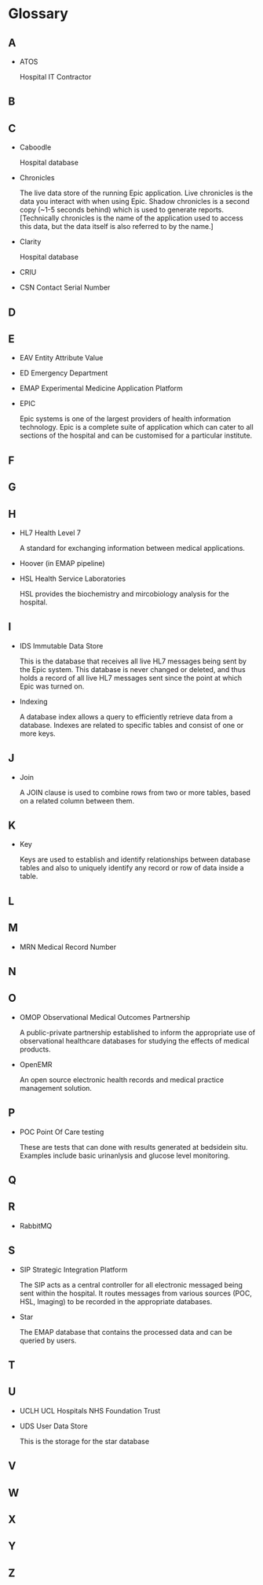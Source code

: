 # Glossary

## A

- ATOS

	Hospital IT Contractor
## B

## C

- Caboodle

	Hospital database
- Chronicles

	The live data store of the running Epic application. Live chronicles is the data you interact with when using Epic. Shadow chronicles is a second copy (~1-5 seconds behind) which is used to generate reports. [Technically chronicles is the name of the application used to access this data, but the data itself is also referred to by the name.]
- Clarity

	Hospital database

- CRIU

- CSN Contact Serial Number
## D

## E

- EAV Entity Attribute Value

- ED  Emergency Department

- EMAP Experimental Medicine Application Platform
- EPIC

	Epic systems is one of the largest providers of health information technology. Epic is a complete suite of application which can cater to all sections of the hospital and can be customised for a particular institute.

## F

## G

## H

- HL7 Health Level 7

	A standard for exchanging information between medical applications.

	
- Hoover (in EMAP pipeline)

- HSL Health Service Laboratories

	HSL provides the biochemistry and mircobiology analysis for the hospital.

## I

- IDS Immutable Data Store

	This is the database that receives all live HL7 messages being sent by the Epic system. This database is never changed or deleted, and thus holds a record of all live HL7 messages sent since the point at which Epic was turned on.
- Indexing

	A database index allows a query to efficiently retrieve data from a database.  Indexes are related to specific tables and consist of one or more keys.

	

## J

- Join

	A JOIN clause is used to combine rows from two or more tables, based on a related column between them.




## K

- Key

	Keys are used to establish and identify relationships between database tables and also to uniquely identify any record or row of data inside a table.

## L

## M

- MRN Medical Record Number

## N

## O

- OMOP Observational Medical Outcomes Partnership

	A public-private partnership established to inform the appropriate use of observational healthcare databases for studying the effects of medical products.
- OpenEMR

	An open source electronic health records and medical practice management solution.

## P

- POC Point Of Care testing

     These are tests that can done with results generated at bedsidein situ. Examples include basic urinanlysis and glucose level monitoring. 

## Q

## R

- RabbitMQ

## S

- SIP Strategic Integration Platform
	
	The SIP acts as a central controller for all electronic messaged being sent within the hospital. It routes messages from various sources (POC, HSL, Imaging) to be recorded in the appropriate databases. 
- Star

	The EMAP database that contains the processed data and can be queried by users.

## T

## U

- UCLH UCL Hospitals NHS Foundation Trust

- UDS User Data Store

	This is the storage for the star database
## V

## W

## X

## Y

## Z

